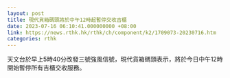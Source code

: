 ```yaml
---
layout: post
title: 現代貨箱碼頭將於中午12時起暫停交收吉櫃
date: 2023-07-16 06:10:41.000000000 +08:00
link: https://news.rthk.hk/rthk/ch/component/k2/1709073-20230716.htm
categories: rthk
---
```


天文台於早上5時40分改發三號強風信號，現代貨箱碼頭表示，將於今日中午12時開始暫停所有吉櫃交收服務。
